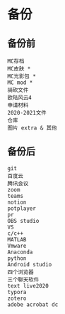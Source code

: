 # 备份
## 备份前
    MC存档
    MC皮肤 *
    MC光影包 *
    MC mod *
    骑砍文件
    欧陆风云4
    申请材料
    2020-2021文件 
    仓库
    图片 extra & 其他
## 备份后
    git
    百度云
    腾讯会议
    zoom
    teams
    notion
    potplayer
    pr
    OBS studio
    VS
    c/c++
    MATLAB
    Vmware
    Anaconda
    python
    Android studio
    四个浏览器
    三个聊天软件
    text live2020
    typora
    zotero
    adobe acrobat dc
